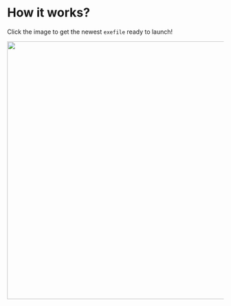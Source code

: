 # How it works?

Click the image to get the newest `exefile` ready to launch!

<p align='center'>
    <a href='https://github.com/nukeknurs/Dark-Window/releases'>
        <img src='https://imgur.com/Jifrt43.gif' style='height:600px;'>
    </a>
</p>

